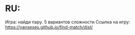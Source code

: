 # RU:
Игра: найди пару. 5 вариантов сложности
Ссылка на игру: https://yanseses.github.io/find-match/dist/
